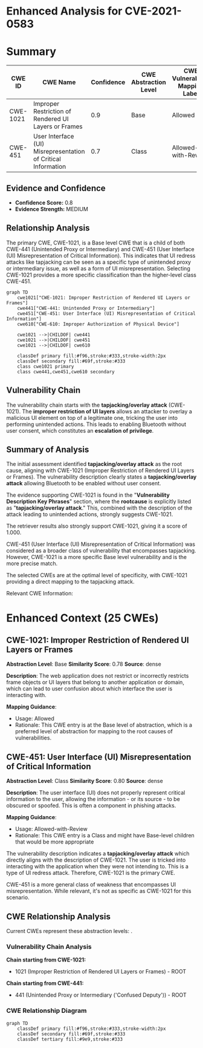 # Enhanced Analysis for CVE-2021-0583

# Summary
| CWE ID | CWE Name | Confidence | CWE Abstraction Level | CWE Vulnerability Mapping Label | CWE-Vulnerability Mapping Notes |
|---|---|---|---|---|---|
| CWE-1021 | Improper Restriction of Rendered UI Layers or Frames | 0.9 | Base | Allowed | Primary CWE |
| CWE-451 | User Interface (UI) Misrepresentation of Critical Information | 0.7 | Class | Allowed-with-Review | Secondary CWE |

## Evidence and Confidence

*   **Confidence Score:** 0.8
*   **Evidence Strength:** MEDIUM

## Relationship Analysis
The primary CWE, CWE-1021, is a Base level CWE that is a child of both CWE-441 (Unintended Proxy or Intermediary) and CWE-451 (User Interface (UI) Misrepresentation of Critical Information). This indicates that UI redress attacks like tapjacking can be seen as a specific type of unintended proxy or intermediary issue, as well as a form of UI misrepresentation. Selecting CWE-1021 provides a more specific classification than the higher-level class CWE-451.

```mermaid
graph TD
    cwe1021["CWE-1021: Improper Restriction of Rendered UI Layers or Frames"]
    cwe441["CWE-441: Unintended Proxy or Intermediary"]
    cwe451["CWE-451: User Interface (UI) Misrepresentation of Critical Information"]
    cwe610["CWE-610: Improper Authorization of Physical Device"]

    cwe1021 -->|CHILDOF| cwe441
    cwe1021 -->|CHILDOF| cwe451
    cwe1021 -->|CHILDOF| cwe610

    classDef primary fill:#f96,stroke:#333,stroke-width:2px
    classDef secondary fill:#69f,stroke:#333
    class cwe1021 primary
    class cwe441,cwe451,cwe610 secondary
```

## Vulnerability Chain
The vulnerability chain starts with the **tapjacking/overlay attack** (CWE-1021). The **improper restriction of UI layers** allows an attacker to overlay a malicious UI element on top of a legitimate one, tricking the user into performing unintended actions. This leads to enabling Bluetooth without user consent, which constitutes an **escalation of privilege**.

## Summary of Analysis
The initial assessment identified **tapjacking/overlay attack** as the root cause, aligning with CWE-1021 (Improper Restriction of Rendered UI Layers or Frames). The vulnerability description clearly states a **tapjacking/overlay attack** allowing Bluetooth to be enabled without user consent.

The evidence supporting CWE-1021 is found in the "**Vulnerability Description Key Phrases**" section, where the **rootcause** is explicitly listed as "**tapjacking/overlay attack**." This, combined with the description of the attack leading to unintended actions, strongly suggests CWE-1021.

The retriever results also strongly support CWE-1021, giving it a score of 1.000.

CWE-451 (User Interface (UI) Misrepresentation of Critical Information) was considered as a broader class of vulnerability that encompasses tapjacking. However, CWE-1021 is a more specific Base level vulnerability and is the more precise match.

The selected CWEs are at the optimal level of specificity, with CWE-1021 providing a direct mapping to the tapjacking attack.

Relevant CWE Information:

# Enhanced Context (25 CWEs)

## CWE-1021: Improper Restriction of Rendered UI Layers or Frames
**Abstraction Level**: Base
**Similarity Score**: 0.78
**Source**: dense

**Description**:
The web application does not restrict or incorrectly restricts frame objects or UI layers that belong to another application or domain, which can lead to user confusion about which interface the user is interacting with.

**Mapping Guidance**:
- Usage: Allowed
- Rationale: This CWE entry is at the Base level of abstraction, which is a preferred level of abstraction for mapping to the root causes of vulnerabilities.

## CWE-451: User Interface (UI) Misrepresentation of Critical Information
**Abstraction Level**: Class
**Similarity Score**: 0.80
**Source**: dense

**Description**:
The user interface (UI) does not properly represent critical information to the user, allowing the information - or its source - to be obscured or spoofed. This is often a component in phishing attacks.

**Mapping Guidance**:
- Usage: Allowed-with-Review
- Rationale: This CWE entry is a Class and might have Base-level children that would be more appropriate

The vulnerability description indicates a **tapjacking/overlay attack** which directly aligns with the description of CWE-1021. The user is tricked into interacting with the application when they were not intending to. This is a type of UI redress attack. Therefore, CWE-1021 is the primary CWE.

CWE-451 is a more general class of weakness that encompasses UI misrepresentation. While relevant, it's not as specific as CWE-1021 for this scenario.


## CWE Relationship Analysis

Current CWEs represent these abstraction levels: .


### Vulnerability Chain Analysis

**Chain starting from CWE-1021:**
- 1021 (Improper Restriction of Rendered UI Layers or Frames) - ROOT


**Chain starting from CWE-441:**
- 441 (Unintended Proxy or Intermediary ('Confused Deputy')) - ROOT



### CWE Relationship Diagram

```mermaid
graph TD
    classDef primary fill:#f96,stroke:#333,stroke-width:2px
    classDef secondary fill:#69f,stroke:#333
    classDef tertiary fill:#9e9,stroke:#333
```